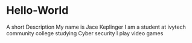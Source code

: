 # Hello-World
A short Description
My name is Jace Keplinger
I am a student at ivytech community college studying Cyber security 
I play video games
